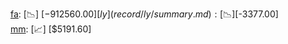 [fa](record/fa/summary.md): [📉] [$-912560.00]  
[ly](record/ly/summary.md): [📉] [$-3377.00]  
[mm](record/mm/summary.md): [📈] [$5191.60]  
